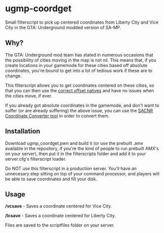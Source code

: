 # ugmp-coordget
Small filterscript to pick up centered coordinates from Liberty City and Vice City in the GTA: Underground modded version of SA-MP.


## Why?

The GTA: Underground mod team has stated in numerous occasions that the possibility of cities moving in the map is not nil. This means that, if you create locations in your gamemode for these cities based off absolute coordinates, you're bound to get into a lot of tedious work if these are to change.

This filterscript allows you to get coordinates centered on these cities, so that you can then use the [correct offset natives](https://gtaundergroundmod.com/pages/ug-mp/documentation/native/ApplyMapOffsetToCoords) and have no issues when the cities move, if ever.

If you already got absolute coordinates in the gamemode, and don't want to suffer (or are already suffering) the above issue, you can use the [SACNR Coordinate Converter tool](https://devtools.undergroundcnr.com/coords.html) in order to convert them.

## Installation

Download ugmp_coordget.pwn and build it (or use the prebuilt .amx available in the repository, if you're the kind of people to run prebuilt AMX's on your server), then put it in the filterscripts folder and add it to your server.cfg's filterscript loader.

Do NOT use this filterscript in a production server. You'll have an unnecesary step sitting on top of your command processor, and players will be able to save coordinates and fill your disk.

## Usage

**/vcsave** - Saves a coordinate centered for Vice City.

**/lcsave** - Saves a coordinate centered for Liberty City.

Files are saved to the scriptfiles folder on your server.
